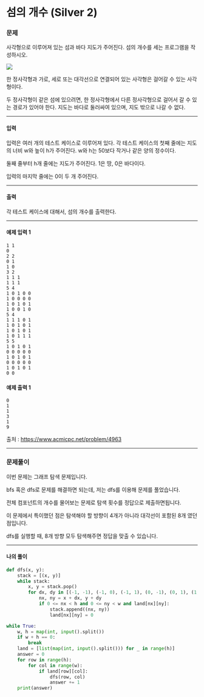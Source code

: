 # 섬의 개수 (Silver 2)

### 문제

사각형으로 이루어져 있는 섬과 바다 지도가 주어진다. 섬의 개수를 세는 프로그램을 작성하시오.

<img src="https://onlinejudgeimages.s3-ap-northeast-1.amazonaws.com/upload/images/island.png">

한 정사각형과 가로, 세로 또는 대각선으로 연결되어 있는 사각형은 걸어갈 수 있는 사각형이다. 

두 정사각형이 같은 섬에 있으려면, 한 정사각형에서 다른 정사각형으로 걸어서 갈 수 있는 경로가 있어야 한다. 지도는 바다로 둘러싸여 있으며, 지도 밖으로 나갈 수 없다.  

---

#### 입력

입력은 여러 개의 테스트 케이스로 이루어져 있다. 각 테스트 케이스의 첫째 줄에는 지도의 너비 w와 높이 h가 주어진다. w와 h는 50보다 작거나 같은 양의 정수이다.

둘째 줄부터 h개 줄에는 지도가 주어진다. 1은 땅, 0은 바다이다.

입력의 마지막 줄에는 0이 두 개 주어진다.

---

#### 출력

각 테스트 케이스에 대해서, 섬의 개수를 출력한다.

---

#### 예제 입력 1
~~~
1 1
0
2 2
0 1
1 0
3 2
1 1 1
1 1 1
5 4
1 0 1 0 0
1 0 0 0 0
1 0 1 0 1
1 0 0 1 0
5 4
1 1 1 0 1
1 0 1 0 1
1 0 1 0 1
1 0 1 1 1
5 5
1 0 1 0 1
0 0 0 0 0
1 0 1 0 1
0 0 0 0 0
1 0 1 0 1
0 0
~~~

#### 예제 출력 1
~~~
0
1
1
3
1
9
~~~

출처 : https://www.acmicpc.net/problem/4963

---

### 문제풀이

이번 문제는 그래프 탐색 문제입니다.

bfs 혹은 dfs로 문제를 해결하면 되는데, 저는 dfs를 이용해 문제를 풀었습니다.

전체 컴포넌트의 개수를 물어보는 문제로 탐색 횟수를 정답으로 제출하면됩니다.

이 문제에서 특이했던 점은 탐색해야 할 방향이 4개가 아니라 대각선이 포함된 8개 였던 점입니다.

dfs를 실행할 때, 8개 방향 모두 탐색해주면 정답을 맞출 수 있습니다.

---

#### 나의 풀이

~~~python
def dfs(x, y):
    stack = [(x, y)]
    while stack:
        x, y = stack.pop()
        for dx, dy in [(-1, -1), (-1, 0), (-1, 1), (0, -1), (0, 1), (1, -1), (1, 0), (1, 1)]:
            nx, ny = x + dx, y + dy
            if 0 <= nx < h and 0 <= ny < w and land[nx][ny]:
                stack.append((nx, ny))
                land[nx][ny] = 0

while True:
    w, h = map(int, input().split())
    if w + h == 0:
        break
    land = [list(map(int, input().split())) for _ in range(h)]
    answer = 0
    for row in range(h):
        for col in range(w):
            if land[row][col]:
                dfs(row, col)
                answer += 1
    print(answer)
~~~

